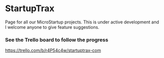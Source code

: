 # StartupTrax

Page for all our MicroStartup projects.  This is under active development and I welcome anyone to give feature suggestions.  
  
### See the Trello board to follow the progress
https://trello.com/b/r4P54c4w/startuptrax-com  
  
